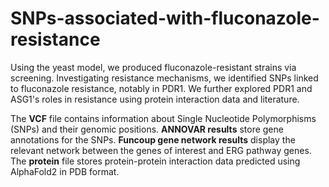# SNPs-associated-with-fluconazole-resistance
 Using the yeast model, we produced fluconazole-resistant strains via screening. Investigating resistance mechanisms, we identified SNPs linked to fluconazole resistance, notably in PDR1. We further explored PDR1 and ASG1's roles in resistance using protein interaction data and literature.


The **VCF** file contains information about Single Nucleotide Polymorphisms (SNPs) and their genomic positions. **ANNOVAR results** store gene annotations for the SNPs. **Funcoup gene network results** display the relevant network between the genes of interest and ERG pathway genes. The **protein** file stores protein-protein interaction data predicted using AlphaFold2 in PDB format.
